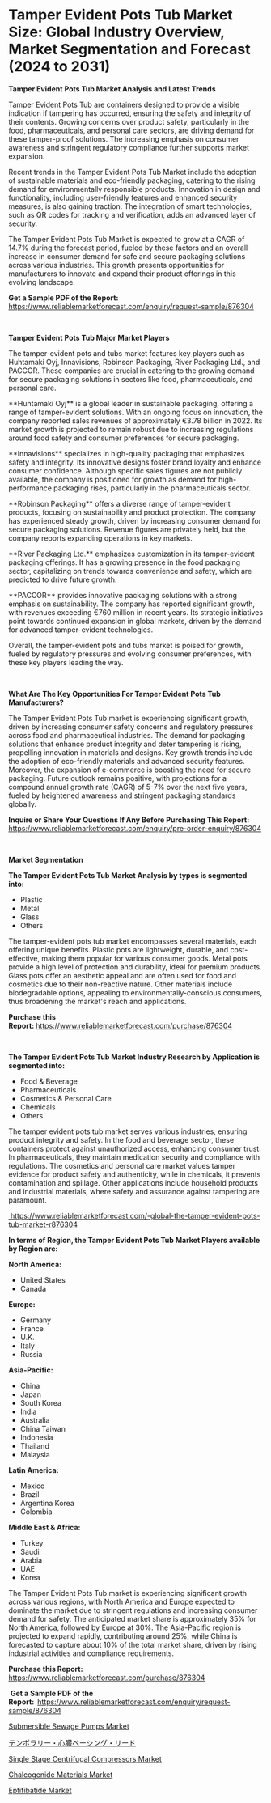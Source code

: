 <p><h1>Tamper Evident Pots Tub Market Size: Global Industry Overview, Market Segmentation and Forecast (2024 to 2031)</h1></p><p><strong>Tamper Evident Pots Tub Market Analysis and Latest Trends</strong></p>
<p><p>Tamper Evident Pots Tub are containers designed to provide a visible indication if tampering has occurred, ensuring the safety and integrity of their contents. Growing concerns over product safety, particularly in the food, pharmaceuticals, and personal care sectors, are driving demand for these tamper-proof solutions. The increasing emphasis on consumer awareness and stringent regulatory compliance further supports market expansion.</p><p>Recent trends in the Tamper Evident Pots Tub Market include the adoption of sustainable materials and eco-friendly packaging, catering to the rising demand for environmentally responsible products. Innovation in design and functionality, including user-friendly features and enhanced security measures, is also gaining traction. The integration of smart technologies, such as QR codes for tracking and verification, adds an advanced layer of security.</p><p>The Tamper Evident Pots Tub Market is expected to grow at a CAGR of 14.7% during the forecast period, fueled by these factors and an overall increase in consumer demand for safe and secure packaging solutions across various industries. This growth presents opportunities for manufacturers to innovate and expand their product offerings in this evolving landscape.</p></p>
<p><strong>Get a Sample PDF of the Report:&nbsp;</strong> <a href="https://www.reliablemarketforecast.com/enquiry/request-sample/876304">https://www.reliablemarketforecast.com/enquiry/request-sample/876304</a></p>
<p>&nbsp;</p>
<p><strong>Tamper Evident Pots Tub Major Market Players</strong></p>
<p><p>The tamper-evident pots and tubs market features key players such as Huhtamaki Oyj, Innavisions, Robinson Packaging, River Packaging Ltd., and PACCOR. These companies are crucial in catering to the growing demand for secure packaging solutions in sectors like food, pharmaceuticals, and personal care.</p><p>**Huhtamaki Oyj** is a global leader in sustainable packaging, offering a range of tamper-evident solutions. With an ongoing focus on innovation, the company reported sales revenues of approximately €3.78 billion in 2022. Its market growth is projected to remain robust due to increasing regulations around food safety and consumer preferences for secure packaging.</p><p>**Innavisions** specializes in high-quality packaging that emphasizes safety and integrity. Its innovative designs foster brand loyalty and enhance consumer confidence. Although specific sales figures are not publicly available, the company is positioned for growth as demand for high-performance packaging rises, particularly in the pharmaceuticals sector.</p><p>**Robinson Packaging** offers a diverse range of tamper-evident products, focusing on sustainability and product protection. The company has experienced steady growth, driven by increasing consumer demand for secure packaging solutions. Revenue figures are privately held, but the company reports expanding operations in key markets.</p><p>**River Packaging Ltd.** emphasizes customization in its tamper-evident packaging offerings. It has a growing presence in the food packaging sector, capitalizing on trends towards convenience and safety, which are predicted to drive future growth.</p><p>**PACCOR** provides innovative packaging solutions with a strong emphasis on sustainability. The company has reported significant growth, with revenues exceeding €760 million in recent years. Its strategic initiatives point towards continued expansion in global markets, driven by the demand for advanced tamper-evident technologies.</p><p>Overall, the tamper-evident pots and tubs market is poised for growth, fueled by regulatory pressures and evolving consumer preferences, with these key players leading the way.</p></p>
<p>&nbsp;</p>
<p><strong>What Are The Key Opportunities For Tamper Evident Pots Tub Manufacturers?</strong></p>
<p><p>The Tamper Evident Pots Tub market is experiencing significant growth, driven by increasing consumer safety concerns and regulatory pressures across food and pharmaceutical industries. The demand for packaging solutions that enhance product integrity and deter tampering is rising, propelling innovation in materials and designs. Key growth trends include the adoption of eco-friendly materials and advanced security features. Moreover, the expansion of e-commerce is boosting the need for secure packaging. Future outlook remains positive, with projections for a compound annual growth rate (CAGR) of 5-7% over the next five years, fueled by heightened awareness and stringent packaging standards globally.</p></p>
<p><strong>Inquire or Share Your Questions If Any Before Purchasing This Report:</strong> <a href="https://www.reliablemarketforecast.com/enquiry/pre-order-enquiry/876304">https://www.reliablemarketforecast.com/enquiry/pre-order-enquiry/876304</a></p>
<p>&nbsp;</p>
<p><strong>Market Segmentation</strong></p>
<p><strong>The Tamper Evident Pots Tub Market Analysis by types is segmented into:</strong></p>
<p><ul><li>Plastic</li><li>Metal</li><li>Glass</li><li>Others</li></ul></p>
<p><p>The tamper-evident pots tub market encompasses several materials, each offering unique benefits. Plastic pots are lightweight, durable, and cost-effective, making them popular for various consumer goods. Metal pots provide a high level of protection and durability, ideal for premium products. Glass pots offer an aesthetic appeal and are often used for food and cosmetics due to their non-reactive nature. Other materials include biodegradable options, appealing to environmentally-conscious consumers, thus broadening the market's reach and applications.</p></p>
<p><strong>Purchase this Report:&nbsp;</strong><a href="https://www.reliablemarketforecast.com/purchase/876304">https://www.reliablemarketforecast.com/purchase/876304</a></p>
<p>&nbsp;</p>
<p><strong>The Tamper Evident Pots Tub Market Industry Research by Application is segmented into:</strong></p>
<p><ul><li>Food & Beverage</li><li>Pharmaceuticals</li><li>Cosmetics & Personal Care</li><li>Chemicals</li><li>Others</li></ul></p>
<p><p>The tamper evident pots tub market serves various industries, ensuring product integrity and safety. In the food and beverage sector, these containers protect against unauthorized access, enhancing consumer trust. In pharmaceuticals, they maintain medication security and compliance with regulations. The cosmetics and personal care market values tamper evidence for product safety and authenticity, while in chemicals, it prevents contamination and spillage. Other applications include household products and industrial materials, where safety and assurance against tampering are paramount.</p></p>
<p><a href="https://www.reliablemarketforecast.com/-global-the-tamper-evident-pots-tub-market-r876304">&nbsp;https://www.reliablemarketforecast.com/-global-the-tamper-evident-pots-tub-market-r876304</a></p>
<p><strong>In terms of Region, the Tamper Evident Pots Tub Market Players available by Region are:</strong></p>
<p>
    <p> <strong> North America: </strong>
        <ul>
            <li>United States</li>
            <li>Canada</li>
        </ul>
        </p> 
    <p> <strong> Europe: </strong>
        <ul>
            <li>Germany</li>
            <li>France</li>
            <li>U.K.</li>
            <li>Italy</li>
            <li>Russia</li>
        </ul>
        </p> 
    <p> <strong> Asia-Pacific: </strong>
        <ul>
            <li>China</li>
            <li>Japan</li>
            <li>South Korea</li>
            <li>India</li>
            <li>Australia</li>
            <li>China Taiwan</li>
            <li>Indonesia</li>
            <li>Thailand</li>
            <li>Malaysia</li>
        </ul>
        </p> 
    <p> <strong> Latin America: </strong>
        <ul>
            <li>Mexico</li>
            <li>Brazil</li>
            <li>Argentina Korea</li>
            <li>Colombia</li>
        </ul>
        </p> 
    <p> <strong> Middle East & Africa: </strong>
        <ul>
            <li>Turkey</li>
            <li>Saudi</li>
            <li>Arabia</li>
            <li>UAE</li>
            <li>Korea</li>
        </ul>
    </p>
    </p>
<p><p>The Tamper Evident Pots Tub market is experiencing significant growth across various regions, with North America and Europe expected to dominate the market due to stringent regulations and increasing consumer demand for safety. The anticipated market share is approximately 35% for North America, followed by Europe at 30%. The Asia-Pacific region is projected to expand rapidly, contributing around 25%, while China is forecasted to capture about 10% of the total market share, driven by rising industrial activities and compliance requirements.</p></p>
<p><strong>Purchase this Report: </strong><a href="https://www.reliablemarketforecast.com/purchase/876304">https://www.reliablemarketforecast.com/purchase/876304</a></p>
<p>&nbsp;<strong>Get a Sample PDF of the Report:&nbsp;&nbsp;</strong><a href="https://www.reliablemarketforecast.com/enquiry/request-sample/876304">https://www.reliablemarketforecast.com/enquiry/request-sample/876304</a></p>
<p><strong></strong></p>
<p><p><a href="https://medium.com/@jglymphftf/the-submersible-sewage-pumps-market-prioritizes-cost-control-and-efficiency-enhancement-fe6e3ebc7581">Submersible Sewage Pumps Market</a></p><p><a href="https://medium.com/@gregoriookeefe2023/temporary-cardiac-pacing-leads-market-%E3%81%AE%E3%82%B0%E3%83%AD%E3%83%BC%E3%83%90%E3%83%AB%E5%B8%82%E5%A0%B4%E6%A6%82%E8%A6%81%E3%81%AF-%E4%B8%96%E7%95%8C%E3%81%8A%E3%82%88%E3%81%B3%E4%B8%BB%E8%A6%81%E5%B8%82%E5%A0%B4%E3%81%AB%E3%81%8A%E3%81%91%E3%82%8B%E6%A5%AD%E7%95%8C%E3%81%AB%E5%BD%B1%E9%9F%BF%E3%82%92%E4%B8%8E%E3%81%88%E3%82%8B%E4%B8%BB%E8%A6%81%E3%81%AA%E3%83%88%E3%83%AC%E3%83%B3%E3%83%89%E3%81%AB%E3%81%A4%E3%81%84%E3%81%A6-%E7%8B%AC%E8%87%AA%E3%81%AE%E8%A6%96%E7%82%B9%E3%82%92%E6%8F%90%E4%BE%9B%E3%81%97%E3%81%BE%E3%81%99-ecdbbee25504">テンポラリー・心臓ペーシング・リード</a></p><p><a href="https://medium.com/@jglymphftf/this-single-stage-centrifugal-compressors-market-research-report-evaluates-the-key-market-trends-9369a5d457e8">Single Stage Centrifugal Compressors Market</a></p><p><a href="https://issuu.com/reportprime-2/docs/chalcogenide-materials-market-size-_fd1f2e191abaab">Chalcogenide Materials Market</a></p><p><a href="https://www.linkedin.com/pulse/eptifibatide-market-size-share-analysis-growth-trends-forecasts-z6xif?trackingId=UY30H%2BqWQwSDB%2BGxvXTChg%3D%3D">Eptifibatide Market</a></p></p>